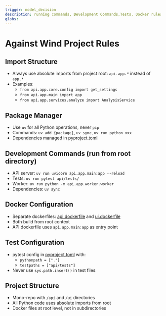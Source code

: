 ```yaml
---
trigger: model_decision
description: running commands, Development Commands,Tests, Docker rules
globs: 
---
```


# Against Wind Project Rules

## Import Structure
- Always use absolute imports from project root: `api.app.*` instead of `app.*`
- Examples:
  - `from api.app.core.config import get_settings`
  - `from api.app.main import app`
  - `from api.app.services.analyze import AnalysisService`

## Package Manager
- Use `uv` for all Python operations, never `pip`
- Commands: `uv add {package}`, `uv sync`, `uv run python xxx`
- Dependencies managed in [pyproject.toml](against-wind/pyproject.toml)

## Development Commands (run from root directory)
- API server: `uv run uvicorn api.app.main:app --reload`
- Tests: `uv run pytest api/tests/`
- Worker: `uv run python -m api.app.worker.worker`
- Dependencies: `uv sync`

## Docker Configuration
- Separate dockerfiles: [api.dockerfile](against-wind/api.dockerfile) and [ui.dockerfile](against-wind/ui.dockerfile)
- Both build from root context
- API dockerfile uses `api.app.main:app` as entry point

## Test Configuration
- pytest config in [pyproject.toml](against-wind/pyproject.toml) with:
  - `pythonpath = ["."]`
  - `testpaths = ["api/tests"]`
- Never use `sys.path.insert()` in test files

## Project Structure
- Mono-repo with `/api` and `/ui` directories
- All Python code uses absolute imports from root
- Docker files at root level, not in subdirectories